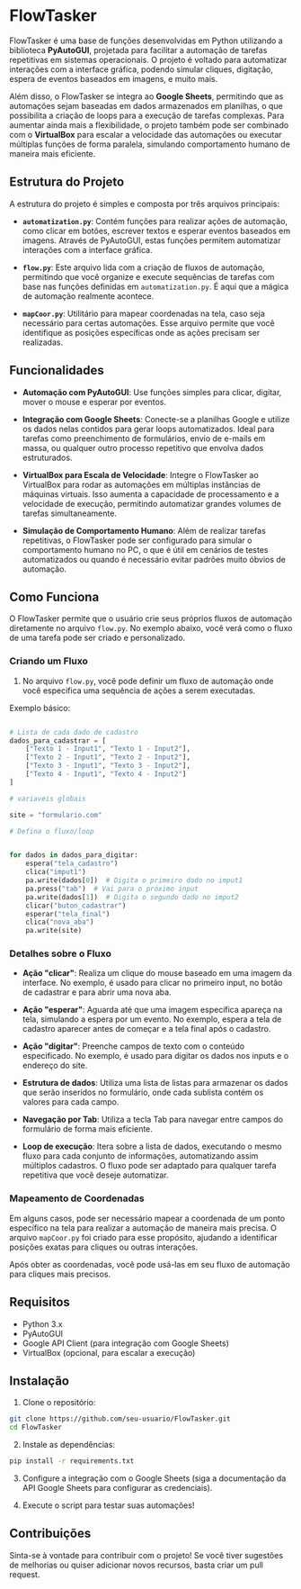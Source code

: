 # FlowTasker

FlowTasker é uma base de funções desenvolvidas em Python utilizando a biblioteca **PyAutoGUI**, projetada para facilitar a automação de tarefas repetitivas em sistemas operacionais. O projeto é voltado para automatizar interações com a interface gráfica, podendo simular cliques, digitação, espera de eventos baseados em imagens, e muito mais.

Além disso, o FlowTasker se integra ao **Google Sheets**, permitindo que as automações sejam baseadas em dados armazenados em planilhas, o que possibilita a criação de loops para a execução de tarefas complexas. Para aumentar ainda mais a flexibilidade, o projeto também pode ser combinado com o **VirtualBox** para escalar a velocidade das automações ou executar múltiplas funções de forma paralela, simulando comportamento humano de maneira mais eficiente.

## Estrutura do Projeto

A estrutura do projeto é simples e composta por três arquivos principais:

- **`automatization.py`**: Contém funções para realizar ações de automação, como clicar em botões, escrever textos e esperar eventos baseados em imagens. Através de PyAutoGUI, estas funções permitem automatizar interações com a interface gráfica.
- **`flow.py`**: Este arquivo lida com a criação de fluxos de automação, permitindo que você organize e execute sequências de tarefas com base nas funções definidas em `automatization.py`. É aqui que a mágica de automação realmente acontece.

- **`mapCoor.py`**: Utilitário para mapear coordenadas na tela, caso seja necessário para certas automações. Esse arquivo permite que você identifique as posições específicas onde as ações precisam ser realizadas.

## Funcionalidades

- **Automação com PyAutoGUI**: Use funções simples para clicar, digitar, mover o mouse e esperar por eventos.
- **Integração com Google Sheets**: Conecte-se a planilhas Google e utilize os dados nelas contidos para gerar loops automatizados. Ideal para tarefas como preenchimento de formulários, envio de e-mails em massa, ou qualquer outro processo repetitivo que envolva dados estruturados.

- **VirtualBox para Escala de Velocidade**: Integre o FlowTasker ao VirtualBox para rodar as automações em múltiplas instâncias de máquinas virtuais. Isso aumenta a capacidade de processamento e a velocidade de execução, permitindo automatizar grandes volumes de tarefas simultaneamente.

- **Simulação de Comportamento Humano**: Além de realizar tarefas repetitivas, o FlowTasker pode ser configurado para simular o comportamento humano no PC, o que é útil em cenários de testes automatizados ou quando é necessário evitar padrões muito óbvios de automação.

## Como Funciona

O FlowTasker permite que o usuário crie seus próprios fluxos de automação diretamente no arquivo `flow.py`. No exemplo abaixo, você verá como o fluxo de uma tarefa pode ser criado e personalizado.

### Criando um Fluxo

1. No arquivo `flow.py`, você pode definir um fluxo de automação onde você especifica uma sequência de ações a serem executadas.

Exemplo básico:

```python

# Lista de cada dado de cadastro
dados_para_cadastrar = [
    ["Texto 1 - Input1", "Texto 1 - Input2"],
    ["Texto 2 - Input1", "Texto 2 - Input2"],
    ["Texto 3 - Input1", "Texto 3 - Input2"],
    ["Texto 4 - Input1", "Texto 4 - Input2"]
]

# variaveis globais

site = "formulario.com"

# Defina o fluxo/loop


for dados in dados_para_digitar:
    espera("tela_cadastro")
    clica("imput1")
    pa.write(dados[0])  # Digita o primeiro dado no imput1
    pa.press("tab")  # Vai para o próximo input
    pa.write(dados[1])  # Digita o segundo dado no imput2
    clicar("buton_cadastrar")
    esperar("tela_final")
    clica("nova_aba")
    pa.write(site)

```

### Detalhes sobre o Fluxo

- **Ação "clicar"**: Realiza um clique do mouse baseado em uma imagem da interface. No exemplo, é usado para clicar no primeiro input, no botão de cadastrar e para abrir uma nova aba.

- **Ação "esperar"**: Aguarda até que uma imagem específica apareça na tela, simulando a espera por um evento. No exemplo, espera a tela de cadastro aparecer antes de começar e a tela final após o cadastro.

- **Ação "digitar"**: Preenche campos de texto com o conteúdo especificado. No exemplo, é usado para digitar os dados nos inputs e o endereço do site.

- **Estrutura de dados**: Utiliza uma lista de listas para armazenar os dados que serão inseridos no formulário, onde cada sublista contém os valores para cada campo.

- **Navegação por Tab**: Utiliza a tecla Tab para navegar entre campos do formulário de forma mais eficiente.

- **Loop de execução**: Itera sobre a lista de dados, executando o mesmo fluxo para cada conjunto de informações, automatizando assim múltiplos cadastros.
  O fluxo pode ser adaptado para qualquer tarefa repetitiva que você deseje automatizar.

### Mapeamento de Coordenadas

Em alguns casos, pode ser necessário mapear a coordenada de um ponto específico na tela para realizar a automação de maneira mais precisa. O arquivo `mapCoor.py` foi criado para esse propósito, ajudando a identificar posições exatas para cliques ou outras interações.

Após obter as coordenadas, você pode usá-las em seu fluxo de automação para cliques mais precisos.

## Requisitos

- Python 3.x
- PyAutoGUI
- Google API Client (para integração com Google Sheets)
- VirtualBox (opcional, para escalar a execução)

## Instalação

1. Clone o repositório:

```bash
git clone https://github.com/seu-usuario/FlowTasker.git
cd FlowTasker
```

2. Instale as dependências:

```bash
pip install -r requirements.txt
```

3. Configure a integração com o Google Sheets (siga a documentação da API Google Sheets para configurar as credenciais).

4. Execute o script para testar suas automações!

## Contribuições

Sinta-se à vontade para contribuir com o projeto! Se você tiver sugestões de melhorias ou quiser adicionar novos recursos, basta criar um pull request.
